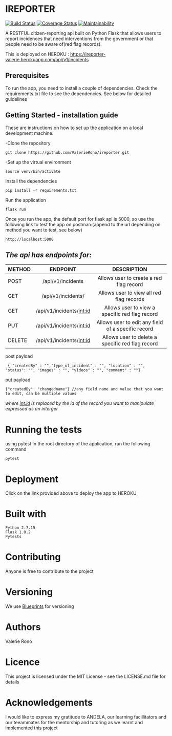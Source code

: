 # **IREPORTER** 
[![Build Status](https://travis-ci.com/ValerieRono/ireporter.svg?branch=develop)](https://travis-ci.com/ValerieRono/ireporter) [![Coverage Status](https://coveralls.io/repos/github/ValerieRono/ireporter/badge.svg?branch=bg-fix-endpoints-output-format)](https://coveralls.io/github/ValerieRono/ireporter?branch=bg-fix-endpoints-output-format) [![Maintainability](https://api.codeclimate.com/v1/badges/99810ec26ae4eef15539/maintainability)](https://codeclimate.com/github/ValerieRono/ireporter/maintainability)

A RESTFUL citizen-reporting api built on Python Flask that allows users to report incidences that need interventions from the government or that people need to be aware of(red flag records).

This is deployed on HEROKU : https://ireporter-valerie.herokuapp.com/api/v1/incidents


## **Prerequisites**

To run the app, you need to install a couple of dependencies. Check the requirements.txt file to see the dependencies. See below for detailed guidelines

## **Getting Started - installation guide**

These are instructions on how to set up the application on a local development machine.

-Clone the repository
```
git clone https://github.com/ValerieRono/ireporter.git
```
-Set up the virtual environment
```
source venv/bin/activate
```
Install the dependencies
```
pip install -r requirements.txt
```
Run the application
```
flask run
```
Once you run the app, the default port for flask api is 5000, so use the following link to test the app on postman:(append to the url depending on method you want to test, see below)
```
http://localhost:5000
```
## *The api has endpoints for:*

| METHOD        | ENDPOINT                    | DESCRIPTION                                        | 
| --------------|:---------------------------:| :-------------------------------------------------:| 
| POST          | /api/v1/incidents           | Allows user to create a red flag record            |
| GET           | /api/v1/incidents/          | Allows user to view all red flag records           |
| GET           | /api/v1/incidents/<int:id>  | Allows user to view a specific red flag record     | 
| PUT           | /api/v1/incidents/<int:id>  | Allows user to edit any field of a specific record |
| DELETE        | /api/v1/incidents/<int:id>  | Allows user to delete a specific red flag record   |

post payload
```
 { "createdBy" : "","type_of_incident" : "", "location" : "", "status": "", "images" : "", "videos" : "", "comment" : ""}
```
put payload 
  ```
  {"createdBy": "changedname"} //any field name and value that you want to edit, can be multiple values
  ```
*where <int:id> is replaced by the id of the record you want to manipulate expressed as an interger*

# **Running the tests**

using pytest
In the root directory of the application, run the following command
```
pytest
```

# **Deployment**

Click on the link provided above to deploy the app to HEROKU

# **Built with**
```
Python 2.7.15
Flask 1.0.2
Pytests
```
# **Contributing**

Anyone is free to contribute to the project

# **Versioning**

We use [Blueprints](https://sanic.readthedocs.io/en/latest/sanic/blueprints.html) for versioning

# **Authors**

Valerie Rono

# **Licence**

This project is licensed under the MIT License - see the LICENSE.md file for details

# **Acknowledgements**

I would like to express my gratitude to ANDELA, our learning facillitators and our teeammates for the mentorship and tutoring as we learnt and implemented this project


